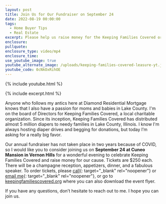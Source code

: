 ```yaml
---
layout: post
title: Join Us for Our Fundraiser on September 24
date: 2022-08-19 00:00:00
tags:
  - Home Buyer Tips
  - Real Estate
excerpt: Please help us raise money for the Keeping Families Covered organization.
enclosure:
pullquote:
enclosure_type: video/mp4
enclosure_time:
use_youtube_image: true
youtube_alternate_image: /uploads/keeping-families-covered-leasure-yt.jpg
youtube_code: 0cNkOxRihOE
---
```

{% include youtube.html %}

{% include excerpt.html %}

Anyone who follows my antics here at Diamond Residential Mortgage knows that I also have a passion for moms and babies in Lake County. I'm on the board of Directors for Keeping Families Covered, a local charitable organization. Since its inception, Keeping Families Covered has distributed almost 5 million diapers to needy families in Lake County, Illinois. I know I'm always hosting diaper drives and begging for donations, but today I’m asking for a really big favor.

Our annual fundraiser has not taken place in two years because of COVID, so I would like you to consider joining us on **September 24 at Cuneo Mansion in Vernon Hills** for a wonderful evening to celebrate Keeping Families Covered and raise money for our cause. Tickets are $250 each. There will be a champagne reception, appetizers, dinner, and a fabulous speaker. To order tickets, please [call](tel:847-362-1335){: target="_blank" rel="noopener"} or [email me](mailto:Jan.Leasure@drmconline.com){: target="_blank" rel="noopener"}, or go to [keepingfamiliescovered.org](http://keepingfamiliescovered.org) where you can also download the event flyer.

If you have any questions, don’t hesitate to reach out to me. I hope you can join us.